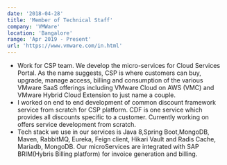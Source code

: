 ```yaml
---
date: '2018-04-28'
title: 'Member of Technical Staff'
company: 'VMWare'
location: 'Bangalore'
range: 'Apr 2019 - Present'
url: 'https://www.vmware.com/in.html'
---
```


- Work for CSP team. We develop the micro-services for Cloud Services Portal. As the name suggests, CSP is where customers can buy, upgrade, manage access, billing and consumption of the various VMware SaaS offerings including VMware Cloud on AWS (VMC) and VMware Hybrid Cloud Extension to just name a couple.
- I worked on end to end development of common discount framework service from scratch for CSP platform. CDF is one service which provides all discounts specific to a customer. Currently working on offers service development from scratch.
- Tech stack we use in our services is Java 8,Spring Boot,MongoDB, Maven, RabbitMQ, Eureka, Feign client, Hikari Vault and Radis Cache, Mariadb, MongoDB. Our microServices are integrated with SAP BRIM(Hybris Billing platform) for invoice generation and billing.
